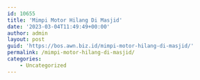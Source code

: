 ```yaml
---
id: 10655
title: 'Mimpi Motor Hilang Di Masjid'
date: '2023-03-04T11:49:49+00:00'
author: admin
layout: post
guid: 'https://bos.awn.biz.id/mimpi-motor-hilang-di-masjid/'
permalink: /mimpi-motor-hilang-di-masjid/
categories:
    - Uncategorized
---
```


